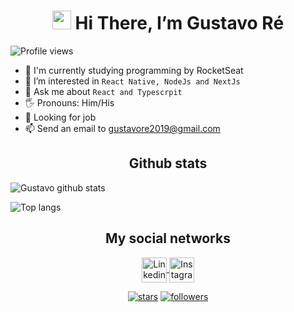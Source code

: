 <h1 align="center"><img src="https://raw.githubusercontent.com/kaueMarques/kaueMarques/master/hi.gif" width="30px"> Hi There, I’m Gustavo Ré </h1> 
<img src="https://komarev.com/ghpvc/?username=Guss-droid&color=blue" alt="Profile views" />
<br/>


- 🌱 I'm currently studying programming by RocketSeat
- 👀 I’m interested in `React Native, NodeJs and NextJs`
- 💬 Ask me about `React and Typescrpit`
- 🖐️ Pronouns: Him/His
- 💼 Looking for job
- 📫 Send an email to gustavore2019@gmail.com

<h2 align="center"> Github stats </h2>

![Gustavo github stats](https://github-readme-stats.vercel.app/api?username=Guss-droid&show_icons=true&theme=dark)

![Top langs](https://github-readme-stats.vercel.app/api/top-langs/?username=Guss-droid&layout=compact&theme=dark)

<h2 align="center"> My social networks </h2>

<p align="center">
   
<a href="https://www.linkedin.com/in/gustavo-re/">
<img align="center" src="https://www.vectorlogo.zone/logos/linkedin/linkedin-tile.svg" alt="Linkedin" width="40" />
</a>
   
   <a href="https://instagram.com/guh_re" target="blank"> 
    <img align="center" src="https://www.vectorlogo.zone/logos/instagram/instagram-tile.svg" alt="Instagram" width="40" />
   </a>
<p>

<p align="center">
   
  <a href="https://github.com/Guss-droid?tab=repositories&sort=stargazers">
   <img alt="stars" title="Total stars on GitHub" 
   src="https://custom-icon-badges.herokuapp.com/badge/dynamic/json?logo=star&color=55960c&labelColor=488207&label=Stars&style=for-the-badge&query=%24.stars&url=https://api.github-star-counter.workers.dev/user/Guss-droid"/></a>
  <a href="https://github.com/Guss-droid?tab=followers">
    <img alt="followers" title="Follow me on Github" src="https://custom-icon-badges.herokuapp.com/github/followers/Guss-droid?color=236ad3&labelColor=1155ba&style=for-the-badge&logo=person-add&label=Follow&logoColor=white"/></a>
</p>
